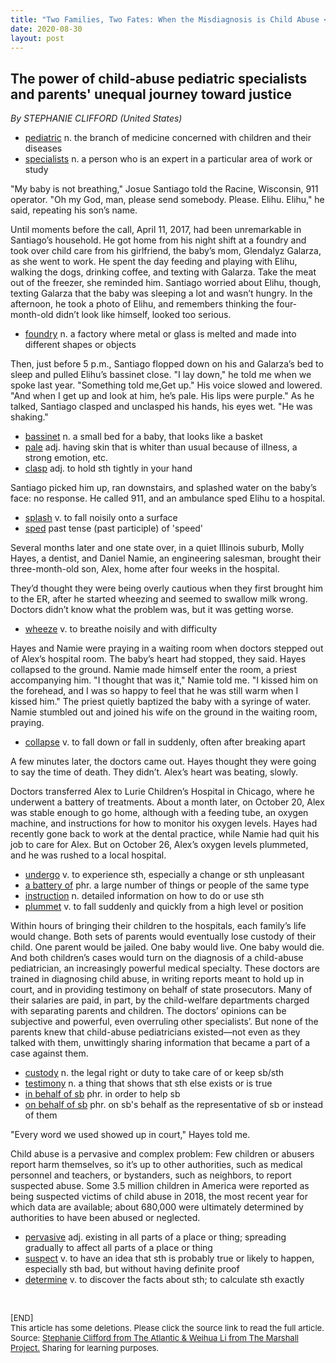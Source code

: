 ```yaml
---
title: "Two Families, Two Fates: When the Misdiagnosis is Child Abuse <sup>[Reproduced]</sup>"
date: 2020-08-30
layout: post
---
```


## The power of child-abuse pediatric specialists and parents' unequal journey toward justice  
*By STEPHANIE CLIFFORD (United States)*

* <u>pediatric</u> n. the branch of medicine concerned with children and their diseases
* <u>specialists</u> n. a person who is an expert in a particular area of work or study

"My baby is not breathing," Josue Santiago told the Racine, Wisconsin, 911 operator. "Oh my God, man, please send somebody. Please. Elihu. Elihu," he said, repeating his son’s name.

Until moments before the call, April 11, 2017, had been unremarkable in Santiago’s household. He got home from his night shift at a foundry and took over child care from his girlfriend, the baby’s mom, Glendalyz Galarza, as she went to work. He spent the day feeding and playing with Elihu, walking the dogs, drinking coffee, and texting with Galarza. Take the meat out of the freezer, she reminded him. Santiago worried about Elihu, though, texting Galarza that the baby was sleeping a lot and wasn’t hungry. In the afternoon, he took a photo of Elihu, and remembers thinking the four-month-old didn’t look like himself, looked too serious.

* <u>foundry</u> n. a factory where metal or glass is melted and made into different shapes or objects

Then, just before 5 p.m., Santiago flopped down on his and Galarza’s bed to sleep and pulled Elihu’s bassinet close. "I lay down," he told me when we spoke last year. "Something told me,Get up." His voice slowed and lowered. "And when I get up and look at him, he’s pale. His lips were purple." As he talked, Santiago clasped and unclasped his hands, his eyes wet. "He was shaking."

* <u>bassinet</u> n. a small bed for a baby, that looks like a basket
* <u>pale</u> adj. having skin that is whiter than usual because of illness, a strong emotion, etc.
* <u>clasp</u> adj. to hold sth tightly in your hand

Santiago picked him up, ran downstairs, and splashed water on the baby’s face: no response. He called 911, and an ambulance sped Elihu to a hospital.

* <u>splash</u> v. to fall noisily onto a surface
* <u>sped</u> past tense (past participle) of 'speed'

Several months later and one state over, in a quiet Illinois suburb, Molly Hayes, a dentist, and Daniel Namie, an engineering salesman, brought their three-month-old son, Alex, home after four weeks in the hospital.

They’d thought they were being overly cautious when they first brought him to the ER, after he started wheezing and seemed to swallow milk wrong. Doctors didn’t know what the problem was, but it was getting worse.

* <u>wheeze</u> v. to breathe noisily and with difficulty

Hayes and Namie were praying in a waiting room when doctors stepped out of Alex’s hospital room. The baby’s heart had stopped, they said. Hayes collapsed to the ground. Namie made himself enter the room, a priest accompanying him. "I thought that was it," Namie told me. "I kissed him on the forehead, and I was so happy to feel that he was still warm when I kissed him." The priest quietly baptized the baby with a syringe of water. Namie stumbled out and joined his wife on the ground in the waiting room, praying.

* <u>collapse</u> v. to fall down or fall in suddenly, often after breaking apart

A few minutes later, the doctors came out. Hayes thought they were going to say the time of death. They didn’t. Alex’s heart was beating, slowly.

Doctors transferred Alex to Lurie Children’s Hospital in Chicago, where he underwent a battery of treatments. About a month later, on October 20, Alex was stable enough to go home, although with a feeding tube, an oxygen machine, and instructions for how to monitor his oxygen levels. Hayes had recently gone back to work at the dental practice, while Namie had quit his job to care for Alex. But on October 26, Alex’s oxygen levels plummeted, and he was rushed to a local hospital.

* <u>undergo</u> v. to experience sth, especially a change or sth unpleasant
* <u>a battery of</u> phr. a large number of things or people of the same type
* <u>instruction</u> n. detailed information on how to do or use sth
* <u>plummet</u> v. to fall suddenly and quickly from a high level or position

Within hours of bringing their children to the hospitals, each family’s life would change. Both sets of parents would eventually lose custody of their child. One parent would be jailed. One baby would live. One baby would die. And both children’s cases would turn on the diagnosis of a child-abuse pediatrician, an increasingly powerful medical specialty. These doctors are trained in diagnosing child abuse, in writing reports meant to hold up in court, and in providing testimony on behalf of state prosecutors. Many of their salaries are paid, in part, by the child-welfare departments charged with separating parents and children. The doctors’ opinions can be subjective and powerful, even overruling other specialists’. But none of the parents knew that child-abuse pediatricians existed—not even as they talked with them, unwittingly sharing information that became a part of a case against them.

* <u>custody</u> n. the legal right or duty to take care of or keep sb/sth
* <u>testimony</u> n. a thing that shows that sth else exists or is true
* <u>in behalf of sb</u> phr. in order to help sb
* <u>on behalf of sb</u> phr. on sb's behalf as the representative of sb or instead of them

"Every word we used showed up in court," Hayes told me.

Child abuse is a pervasive and complex problem: Few children or abusers report harm themselves, so it’s up to other authorities, such as medical personnel and teachers, or bystanders, such as neighbors, to report suspected abuse. Some 3.5 million children in America were reported as being suspected victims of child abuse in 2018, the most recent year for which data are available; about 680,000 were ultimately determined by authorities to have been abused or neglected.

* <u>pervasive</u> adj. existing in all parts of a place or thing; spreading gradually to affect all parts of a place or thing
* <u>suspect</u> v. to have an idea that sth is probably true or likely to happen, especially sth bad, but without having definite proof
* <u>determine</u> v. to discover the facts about sth; to calculate sth exactly

<br>
<p>
<font size="2">
[END]
<br>
This article has some deletions. Please click the source link to read the full article.
Source: <a href="https://www.themarshallproject.org/2020/08/20/two-families-two-fates-when-the-misdiagnosis-is-child-abuse">Stephanie Clifford from The Atlantic & Weihua Li from The Marshall Project.</a>
Sharing for learning purposes.
</font>
</p>
